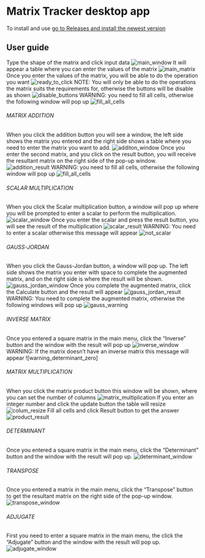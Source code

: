 # Matrix Tracker desktop app

To install and use [go to Releases and install the newest version](https://github.com/kenifl/Proyecto_A.L/releases/)

## User guide

Type the shape of the matrix and click input data 
![main_window](/images/unnamed.png)
It will appear a table where you can enter the values of the matrix
![main_matrix](/images/unnamed%20(1).png)
Once you enter the values of the matrix, you will be able to do the operation you want
![ready_to_click](/images/unnamed%20(2).png)
NOTE: You will only be able to do the operations the matrix suits the requirements for, otherwise the buttons will be disable as shown
![disable_buttons](/images/unnamed%20(3).png)
WARNING: you need to fill all cells, otherwise the following window will pop up
![fill_all_cells](/images/unnamed%20(4).png)

###### MATRIX ADDITION
When you click the addition button you will see a window, the left side shows the matrix you entered and the right side shows a table where you need to enter the matrix you want to add.
![additon_window](/images/unnamed%20(5).png)
Once you enter the second matrix, and you click on the result button, you will receive the resultant matrix on the right side of the pop-up window.
![addition_result](/images/unnamed%20(6).png)
WARNING: you need to fill all cells, otherwise the following window will pop up
![fill_all_cells](/images/unnamed%20(4).png)

###### SCALAR MULTIPLICATION
When you click the Scalar multiplication button, a window will pop up where you will be prompted to enter a scalar to perform the multiplication.
![scalar_window](/images/unnamed%20(7).png)
Once you enter the scalar and press the result button, you will see the result of the multiplication
![scalar_result](/images/unnamed%20(8).png)
WARNING: You need to enter a scalar otherwise this message will appear
![not_scalar](/images/unnamed%20(10).png)

###### GAUSS-JORDAN
When you click the Gauss-Jordan button, a window will pop up. The left side shows the matrix you enter with space to complete the augmented matrix, and on the right side is where the result will be shown. 
![gauss_jordan_window](/images/unnamed%20(11).png)
Once you complete the augmented matrix, click the Calculate button and the result will appear
![gauss_jordan_result](/images/unnamed%20(12).png)
WARNING: You need to complete the augmented matrix, otherwise the following windows will pop up
![gauss_warning](/images/unnamed%20(13).png)

###### INVERSE MATRIX
Once you entered a square matrix in the main menu, click the “Inverse” button and the window with the result will pop up
![inverse_window](/images/unamed%20(14).png)
WARNING: If the matrix doesn’t have an inverse matrix this message will appear
![warning_determinant_zero]

###### MATRIX MULTIPLICATION
When you click the matrix product button this window will be shown, where you can set the number of columns
![matrix_multiplication](/images/unnamed%20(16).png)
If you enter an integer number and click the update button the table will resize
![colum_resize](/images/unnamed%20(17).png)
Fill all cells and click Result button to get the answer
![product_result](/images/unnamed%20(18).png)

###### DETERMINANT
Once you entered a square matrix in the main menu, click the “Determinant” button and the window with the result will pop up.
![determinant_window](/images/unnamed%20(19).png)

###### TRANSPOSE
Once you entered a matrix in the main menu, click the “Transpose” button to get the resultant matrix on the right side of the pop-up window.
![transpose_window](/images/unnamed%20(20).png)

###### ADJUGATE
First you need to enter a square matrix in the main menu, the click the “Adjugate” button and the window with the result will pop up.
![adjugate_window](/images/unnamed%20(21).png)